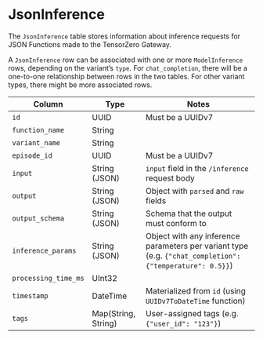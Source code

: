 # JsonInference

The `JsonInference` table stores information about inference requests for JSON Functions made to the TensorZero Gateway.

A `JsonInference` row can be associated with one or more `ModelInference` rows, depending on the variant’s `type`.
For `chat_completion`, there will be a one-to-one relationship between rows in the two tables.
For other variant types, there might be more associated rows.

| Column | Type | Notes |
| --- | --- | --- |
| `id` | UUID | Must be a UUIDv7 |
| `function_name` | String |  |
| `variant_name` | String |  |
| `episode_id` | UUID | Must be a UUIDv7 |
| `input` | String (JSON) | `input` field in the `/inference` request body |
| `output` | String (JSON) | Object with `parsed` and `raw` fields |
| `output_schema` | String (JSON) | Schema that the output must conform to |
| `inference_params` | String (JSON) | Object with any inference parameters per variant type (e.g. `{"chat_completion": {"temperature": 0.5}}`) |
| `processing_time_ms` | UInt32 |  |
| `timestamp` | DateTime | Materialized from `id` (using `UUIDv7ToDateTime` function) |
| `tags` | Map(String, String) | User-assigned tags (e.g. `{"user_id": "123"}`) |
